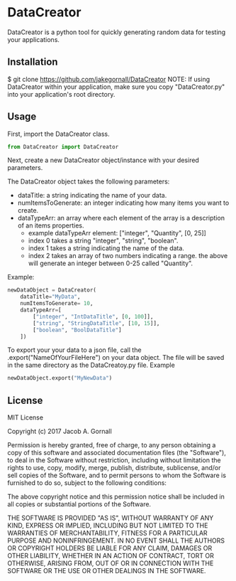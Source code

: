 # DataCreator
DataCreator is a python tool for quickly generating random data for testing your applications.


## Installation
$ git clone https://github.com/jakegornall/DataCreator
NOTE:  If using DataCreator within your application, make sure you copy "DataCreator.py" into your application's root directory.

## Usage
First, import the DataCreator class.
```Python
from DataCreator import DataCreator
```
Next, create a new DataCreator object/instance with your desired parameters.

The DataCreator object takes the following parameters:
* dataTitle: a string indicating the name of your data.
* numItemsToGenerate: an integer indicating how many items you want to create.
* dataTypeArr: an array where each element of the array is a description of an items properties.
	* example dataTypeArr element:  ["integer", "Quantity", [0, 25]]
	* index 0 takes a string "integer", "string", "boolean".
	* index 1 takes a string indicating the name of the data.
	* index 2 takes an array of two numbers indicating a range. the above will generate an integer between 0-25 called "Quantity".

Example:
```Python
newDataObject = DataCreator(
	dataTitle="MyData",
	numItemsToGenerate= 10,
	dataTypeArr=[
		["integer", "IntDataTitle", [0, 100]],
		["string", "StringDataTitle", [10, 15]],
		["boolean", "BoolDataTitle"]
	])
```
To export your your data to a json file, call the .export("NameOfYourFileHere") on your data object. The file will be saved in the same directory as the DataCreatoy.py file.
Example
```Python
newDataObject.export("MyNewData")
```

## License
MIT License


Copyright (c) 2017 Jacob A. Gornall


Permission is hereby granted, free of charge, to any person obtaining a copy
of this software and associated documentation files (the "Software"), to deal
in the Software without restriction, including without limitation the rights
to use, copy, modify, merge, publish, distribute, sublicense, and/or sell
copies of the Software, and to permit persons to whom the Software is
furnished to do so, subject to the following conditions:


The above copyright notice and this permission notice shall be included in all
copies or substantial portions of the Software.


THE SOFTWARE IS PROVIDED "AS IS", WITHOUT WARRANTY OF ANY KIND, EXPRESS OR
IMPLIED, INCLUDING BUT NOT LIMITED TO THE WARRANTIES OF MERCHANTABILITY,
FITNESS FOR A PARTICULAR PURPOSE AND NONINFRINGEMENT. IN NO EVENT SHALL THE
AUTHORS OR COPYRIGHT HOLDERS BE LIABLE FOR ANY CLAIM, DAMAGES OR OTHER
LIABILITY, WHETHER IN AN ACTION OF CONTRACT, TORT OR OTHERWISE, ARISING FROM,
OUT OF OR IN CONNECTION WITH THE SOFTWARE OR THE USE OR OTHER DEALINGS IN THE
SOFTWARE.